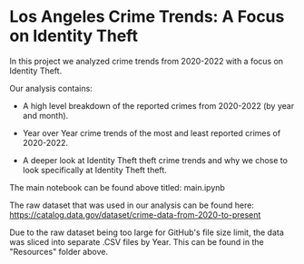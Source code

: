 # Los Angeles Crime Trends: A Focus on Identity Theft

In this project we analyzed crime trends from 2020-2022 with a focus on Identity Theft. 

Our analysis contains:

* A high level breakdown of the reported crimes from 2020-2022 (by year and month).

* Year over Year crime trends of the most and least reported crimes of 2020-2022.

* A deeper look at Identity Theft theft crime trends and why we chose to look specifically at Identity Theft theft.

The main notebook can be found above titled: main.ipynb

The raw dataset that was used in our analysis can be found here: https://catalog.data.gov/dataset/crime-data-from-2020-to-present

Due to the raw dataset being too large for GitHub's file size limit, the data was sliced into separate .CSV files by Year. This can be found in the "Resources" folder above.
